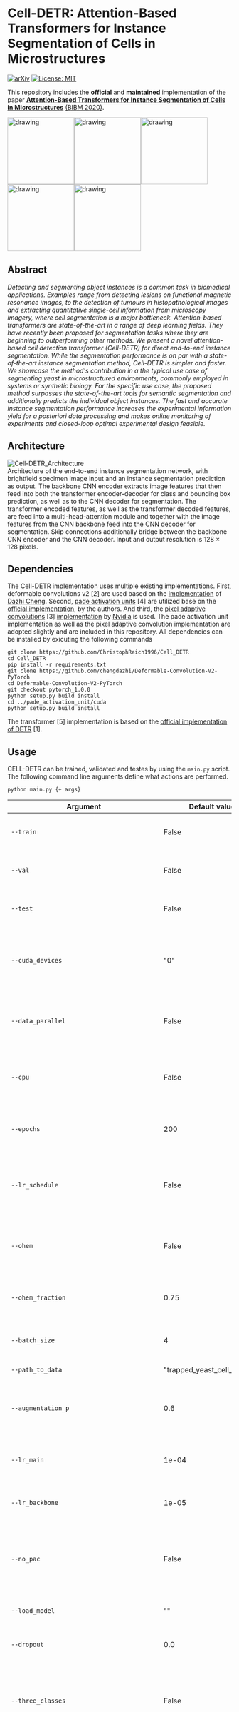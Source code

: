 # Cell-DETR: Attention-Based Transformers for Instance Segmentation of Cells in Microstructures
[![arXiv](https://img.shields.io/badge/stat.ML-arXiv%3A2006.08437-B31B1B.svg)](https://arxiv.org/abs/2011.09763)
[![License: MIT](https://img.shields.io/badge/License-MIT-yellow.svg)](https://github.com/ChristophReich1996/Cell-DETR/blob/master/LICENSE)

This repository includes the **official** and **maintained** implementation of the paper 
**[Attention-Based Transformers for Instance Segmentation of Cells in Microstructures](https://www.bcs.tu-darmstadt.de/media/bcs/research_4/documents/Prangemeier2020c_BIBM_cell-detr_accepted.pdf)** [(BIBM 2020)](https://ieeebibm.org/BIBM2020/).

<img src="images/test_plot_1_is.png" alt="drawing" width="150"/><img src="images/test_plot_4_is.png" alt="drawing" width="150"/><img src="images/test_plot_12_is.png" alt="drawing" width="150"/><img src="images/test_plot_29_is.png" alt="drawing" width="150"/><img src="images/test_plot_31_is.png" alt="drawing" width="150"/>
<br/>

## Abstract
*Detecting and segmenting object instances is a common task in biomedical applications. Examples range from detecting 
lesions on functional magnetic resonance images, to the detection of tumours in histopathological images and extracting 
quantitative single-cell information from microscopy imagery, where cell segmentation is a major bottleneck. 
Attention-based transformers are state-of-the-art in a range of deep learning fields. They have recently been proposed 
for segmentation tasks where they are beginning to outperforming other  methods. We present a novel attention-based 
cell detection transformer (Cell-DETR) for direct end-to-end instance segmentation. While the segmentation performance 
is on par with a state-of-the-art instance segmentation method, Cell-DETR is simpler and faster. We showcase the 
method's contribution in a the typical use case of segmenting yeast in microstructured environments, commonly employed 
in systems or synthetic biology. For the specific use case, the proposed method surpasses the state-of-the-art tools 
for semantic segmentation and additionally predicts the individual object instances. The fast and accurate instance 
segmentation performance increases the experimental information yield for a posteriori data processing and 
makes online monitoring of experiments and closed-loop optimal experimental design feasible.*


## Architecture
![Cell-DETR_Architecture](images/CELL_DETR.PNG)
<br/>Architecture of the end-to-end instance segmentation network, with brightfield specimen image input and an instance segmentation prediction as output.
The backbone CNN encoder extracts image features that then feed into both the transformer encoder-decoder for class and bounding box prediction, as well
as to the CNN decoder for segmentation. The transformer encoded features, as well as the transformer decoded features, are feed into a multi-head-attention
module and together with the image features from the CNN backbone feed into the CNN decoder for segmentation. Skip connections additionally bridge
between the backbone CNN encoder and the CNN decoder. Input and output resolution is 128 × 128 pixels.


## Dependencies
The Cell-DETR implementation uses multiple existing implementations. First, deformable convolutions v2 [2] are used based
on the [implementation](https://github.com/chengdazhi/Deformable-Convolution-V2-PyTorch/tree/pytorch_1.0.0) of 
[Dazhi Cheng](https://github.com/chengdazhi). Second, [pade activation units](https://arxiv.org/abs/1907.06732) [4] 
are utilized base on the [official implementation](https://github.com/ml-research/pau), by the authors. And third, the 
[pixel adaptive convolutions](https://arxiv.org/abs/1904.05373) [3] [implementation](https://github.com/NVlabs/pacnet) by 
[Nvidia](https://github.com/NVlabs) is used. The pade activation unit implementation as well as the pixel adaptive 
convolution implementation are adopted slightly and are included in this repository. All dependencies can be installed
by exicuting the following commands

```shell script
git clone https://github.com/ChristophReich1996/Cell_DETR
cd Cell_DETR
pip install -r requirements.txt
git clone https://github.com/chengdazhi/Deformable-Convolution-V2-PyTorch
cd Deformable-Convolution-V2-PyTorch
git checkout pytorch_1.0.0
python setup.py build install
cd ../pade_activation_unit/cuda
python setup.py build install
```

The transformer [5] implementation is based on the 
[official implementation of DETR](https://github.com/facebookresearch/detr) [1].

## Usage
CELL-DETR can be trained, validated and testes by using the `main.py` script. The following command line arguments
define what actions are performed.

```
python main.py {+ args}
```

|Argument | Default value | Info|
|--- | --- | ---|
|`--train` | False | Binary flag. If set training will be performed.|
|`--val` | False | Binary flag. If set validation will be performed.|
|`--test` | False | Binary flag. If set testing will be performed.|
|`--cuda_devices` | "0" | String of cuda device indexes to be used. Indexes must be separated by a comma|
|`--data_parallel` | False | Binary flag. If multi GPU training should be utilized set flag.|
|`--cpu` | False | Binary flag. If set all operations are performed on the CPU.|
|`--epochs` | 200 | Number of epochs to perform while training.|
|`--lr_schedule` | False | Binary flag. If set the learning rate will be reduced after epoch 50 and 100.|
|`--ohem` | False | Binary flag. If set online heard example mining is utilized.|
|`--ohem_fraction` | 0.75 | Ohem fraction to be applied when performing ohem.|
|`--batch_size` | 4 | Batch size to be utilized while training.|
|`--path_to_data` | "trapped_yeast_cell_dataset" | Path to dataset.|
|`--augmentation_p` | 0.6 | Probability that data augmentation is applied on training data sample.|
|`--lr_main` | 1e-04 | Learning rate of the detr model (excluding backbone).|
|`--lr_backbone` | 1e-05 | Learning rate of the backbone network.|
|`--no_pac` | False | Binary flag. If set no pixel adaptive convolutions will be utilized in the segmentation head.|
|`--load_model` | "" | Path to model to be loaded.|
|`--dropout` | 0.0 | Dropout factor to be used in model.|
|`--three_classes` | False | Binary flag, If set three classes (trap, cell of interest and add. cells) will be utilized.|
|`--softmax` | False | Binary flag, If set a softmax will be applied to the segmentation prediction instead sigmoid.|
|`--only_train_segmentation_head_after_epoch` | 200 | Number of epoch where only the segmentation head is trained.|
|`--lr_segmentation_head` | 1e-05 | Learning rate of the segmentation head, only applied when seg head is trained exclusively.|
|`--no_deform_conv` | False | Binary flag. If set no deformable convolutions will be utilized.|
|`--no_pau` | False | Binary flag. If set no pade activation unit is utilized, however, a leaky ReLU is utilized.

For training, validating and testing of the Cell-DETR B architecture run 

```
python main.py --train --val --test --path_to_data "trapped_yeast_cell_dataset" --lr_schedule --batch_size 10 --data_parallel --cuda_devices "0, 1" --softmax
```

For training, validating and testing of the Cell-DETR A architecture run

```
python main.py --train --val --test --path_to_data "trapped_yeast_cell_dataset" --lr_schedule --batch_size 10 --data_parallel --cuda_devices "0, 1" --softmax --no_pac --no_deform_conv --no_pau
```

## Trained Models
Our trained models (Cell-DETR A & B) are included in the folder [`trained_models`](trained_models).

To load and test the trained Cell-DETR A model run

```
python main.py --test --path_to_data "trapped_yeast_cell_dataset" --cuda_devices "0" --softmax --no_pac --no_deform_conv --no_pau --load_model "trained_models/Cell_DETR_A"
```

to load and test the trained Cell-DETR B model run

```
python main.py --test --path_to_data "trapped_yeast_cell_dataset" --cuda_devices "0" --softmax --load_model "trained_models/Cell_DETR_B"
```




## Data
A few toy/test examples of the trapped yeast cell instance segmentation dataset are included in folder [`trapped_yeast_cell_dataset`](trapped_yeast_cell_dataset).
The full dataset can be requested from the [author's](tim.prangemeier@bcs.tu-darmstadt.de).

## Results

### Qualitative results

<img src="images/test_plot_1_is.png" alt="drawing" width="350"/><img src="images/test_plot_4_is.png" alt="drawing" width="350"/>
<br/>Example segmentations of our Cell-DETR B model.

### Segmentation results

| Model | Dice | Accuracy | mIoU (mean over instances) | Cell IoU |
| --- | --- | --- | --- | --- |
| Cell-DETR A | 0.92 | 0.96 |  0.84 | 0.83 |
| Cell-DETR B | 0.92 | 0.96 |  0.85 | 0.84 |


### Bounding box results

| Model | MSE | L1 | IoU | gIoU |
| --- | --- | --- | --- | --- |
| Cell-DETR A | 0.0006 | 0.016 | 0.81 | 0.80 |
| Cell-DETR B | 0.0005 | 0.016 | 0.81 | 0.81 |

### Classification results

| Model | Accuracy |
| --- | --- |
| Cell-DETR A | 1.0 |
| Cell-DETR B | 1.0 |

## Citation
If you find this research useful in your work, please acknowledge it appropriately and cite the paper:
```bibtex
@article{prangemeier2020c,
        title={Attention-Based Transformers for Instance Segmentation of Cells in Microstructures},
        author={Prangemeier, Tim and Reich, Christoph and Koeppl, Heinz},
        booktitle={2020 IEEE International Conference on Bioinformatics and Biomedicine (BIBM)},
        year={2020}
}
```

## References
```bibtex
[1] @article{carion2020end,
        title={End-to-End Object Detection with Transformers},
        author={Carion, Nicolas and Massa, Francisco and Synnaeve, Gabriel and Usunier, Nicolas and Kirillov, Alexander and Zagoruyko, Sergey},
        journal={arXiv preprint arXiv:2005.12872},
        year={2020}
}
```

```bibtex
[2] @inproceedings{zhu2019deformable,
        title={Deformable convnets v2: More deformable, better results},
        author={Zhu, Xizhou and Hu, Han and Lin, Stephen and Dai, Jifeng},
        booktitle={Proceedings of the IEEE Conference on Computer Vision and Pattern Recognition},
        pages={9308--9316},
        year={2019}
}
```

```bibtex
[3] @inproceedings{su2019pixel,
        title={Pixel-adaptive convolutional neural networks},
        author={Su, Hang and Jampani, Varun and Sun, Deqing and Gallo, Orazio and Learned-Miller, Erik and Kautz, Jan},
        booktitle={Proceedings of the IEEE Conference on Computer Vision and Pattern Recognition},
        pages={11166--11175},
        year={2019}
}
```

```bibtex
[4] @article{molina2019pad,
        title={Pad$\backslash$'e Activation Units: End-to-end Learning of Flexible Activation Functions in Deep Networks},
        author={Molina, Alejandro and Schramowski, Patrick and Kersting, Kristian},
        journal={arXiv preprint arXiv:1907.06732},
        year={2019}
}
```

```bibtex
[5] @inproceedings{vaswani2017attention,
        title={Attention is all you need},
        author={Vaswani, Ashish and Shazeer, Noam and Parmar, Niki and Uszkoreit, Jakob and Jones, Llion and Gomez, Aidan N and Kaiser, {\L}ukasz and Polosukhin, Illia},
        booktitle={Advances in neural information processing systems},
        pages={5998--6008},
        year={2017}
}
```
